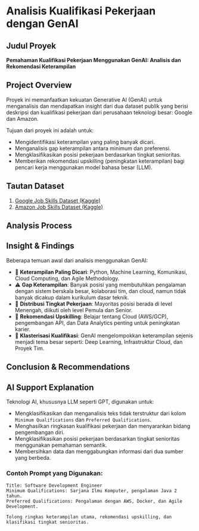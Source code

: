 # Analisis Kualifikasi Pekerjaan dengan GenAI

## Judul Proyek
**Pemahaman Kualifikasi Pekerjaan Menggunakan GenAI: Analisis dan Rekomendasi Keterampilan**

## Project Overview
Proyek ini memanfaatkan kekuatan Generative AI (GenAI) untuk menganalisis dan mendapatkan insight dari dua dataset publik yang berisi deskripsi dan kualifikasi pekerjaan dari perusahaan teknologi besar: Google dan Amazon.

Tujuan dari proyek ini adalah untuk:
- Mengidentifikasi keterampilan yang paling banyak dicari.
- Menganalisis gap keterampilan antara minimum dan preferensi.
- Mengklasifikasikan posisi pekerjaan berdasarkan tingkat senioritas.
- Memberikan rekomendasi upskilling (peningkatan keterampilan) bagi pencari kerja menggunakan model bahasa besar (LLM).

## Tautan Dataset
1. [Google Job Skills Dataset (Kaggle)](https://www.kaggle.com/datasets/niyamatalmass/google-job-skills)
2. [Amazon Job Skills Dataset (Kaggle)](https://www.kaggle.com/datasets/atahmasb/amazon-job-skills)

## Analysis Process


## Insight & Findings
Beberapa temuan awal dari analisis menggunakan GenAI:
- 📌 **Keterampilan Paling Dicari**: Python, Machine Learning, Komunikasi, Cloud Computing, dan Agile Methodology.
- ⚠️ **Gap Keterampilan**: Banyak posisi yang membutuhkan pengalaman dengan sistem berskala besar, kolaborasi tim, dan cloud, namun tidak banyak dicakup dalam kurikulum dasar teknik.
- 🧩 **Distribusi Tingkat Pekerjaan**: Mayoritas posisi berada di level Menengah, diikuti oleh level Pemula dan Senior.
- 🎯 **Rekomendasi Upskilling**: Belajar tentang Cloud (AWS/GCP), pengembangan API, dan Data Analytics penting untuk peningkatan karier.
- 🧠 **Klasterisasi Kualifikasi**: GenAI mengelompokkan keterampilan sejenis menjadi tema besar seperti: Deep Learning, Infrastruktur Cloud, dan Proyek Tim.


## Conclusion & Recommendations

## AI Support Explanation
Teknologi AI, khususnya LLM seperti GPT, digunakan untuk:
- Mengklasifikasikan dan menganalisis teks tidak terstruktur dari kolom `Minimum Qualifications` dan `Preferred Qualifications`.
- Menghasilkan ringkasan kualifikasi pekerjaan dan menyarankan bidang pengembangan diri.
- Mengklasifikasikan posisi pekerjaan berdasarkan tingkat senioritas menggunakan pemahaman semantik.
- Membersihkan data dan menggabungkan informasi dari dua sumber yang berbeda.

### Contoh Prompt yang Digunakan:
```plaintext
Title: Software Development Engineer
Minimum Qualifications: Sarjana Ilmu Komputer, pengalaman Java 2 tahun.
Preferred Qualifications: Pengalaman dengan AWS, Docker, dan Agile Development.

Tolong ringkas keterampilan utama, rekomendasi upskilling, dan klasifikasi tingkat senioritas.
